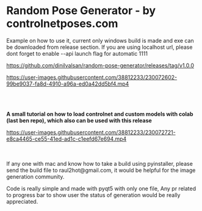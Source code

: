 # Random Pose Generator - by controlnetposes.com


Example on how to use it, current only windows build is made and exe can be downloaded from release section.
If you are using localhost url, please dont forget to enable --api launch flag for automatic 1111

https://github.com/dinilvalsan/random-pose-generator/releases/tag/v1.0.0


https://user-images.githubusercontent.com/38812233/230072602-99be9037-fa8d-4910-a96a-ed0a42dd5bf4.mp4

<br/>
<br/>

<b>A small tutorial on how to load controlnet and custom models with colab (last ben repo), which also can be used with this release </b>

https://user-images.githubusercontent.com/38812233/230072721-e8ca4465-ce55-41ed-ad1c-c1eefd67e694.mp4

<br/>
<br/>
If any one with mac and know how to take a build using pyinstaller, please send the build file to raul2hot@gmail.com, it would be helpful for
the image generation community.
<br/>

Code is really simple and made with pyqt5 with only one file, Any pr related to progress bar to show user the status of generation would be really appreciated.

